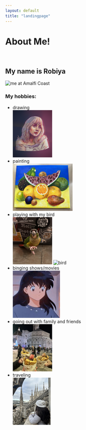```yaml
---
layout: default
title: "landingpage"
---
```


<h1>About Me!</h1>
<br>
  <h2>My name is Robiya</h2>
  <img src="me.png" alt="me at Amalfi Coast" style="width:150px;height:190px;">
</br>

  <h3>My hobbies:</h3>
  <ul>
    <li>drawing</li>
    <img src="billieeilish.png" alt="billie eillish" style="width:125px;height:150px;"> 
    <li>painting</li>
    <img src="painting.png" alt="bird with fruits--frida kahlo" style="width:190px;height:150px;">
    <li>playing with my bird</li>
    <img src="bird2.jpeg" alt="bird" style="width:125px;height:150px;"> 
    <img src="jonny.png" alt="bird" style="width:120px;height:150px;">
    <li>binging shows/movies</li>
    <img src="images.jpg" alt="Kagome from Inuyasha" style="width:150px;height:150px;"> 
    <li>going out with family and friends</li>
    <img src="gelato.png" alt="gelato" style="width:125px;height:150px;"> 
    <li>traveling</li>
    <img src="Milan.jpeg" alt="Milan, Italy" style="width:120px;height:150px;">
  </ul>


